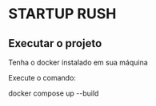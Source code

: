 # STARTUP RUSH

## Executar o projeto

Tenha o docker instalado em sua máquina

Execute o comando:

docker compose up --build

